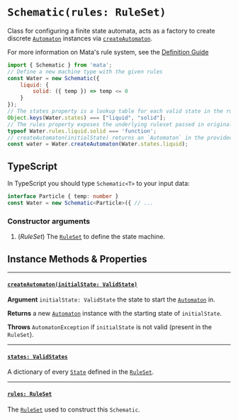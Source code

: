 # `Schematic(rules: RuleSet)`

Class for configuring a finite state automata, acts as a factory to create 
discrete [`Automaton`][Automaton] instances via 
[`createAutomaton`](#createAutomaton).

For more information on Mata's rule system, see the 
[Definition Guide][Definition]

```js
import { Schematic } from 'mata';
// Define a new machine type with the given rules
const Water = new Schematic({
    liquid: {
        solid: ({ temp }) => temp <= 0
    }
});
// The states property is a lookup table for each valid state in the rules
Object.keys(Water.states) === ["liquid", "solid"];
// The rules property exposes the underlying ruleset passed in originally
typeof Water.rules.liquid.solid === 'function';
// createAutomaton(initialState) returns an `Automaton` in the provided state.
const water = Water.createAutomaton(Water.states.liquid);
```

## TypeScript

In TypeScript you should type `Schematic<T>` to your input data:

```typescript
interface Particle { temp: number }
const Water = new Schematic<Particle>({ // ...
```

### Constructor arguments

1. (*RuleSet*) The [`RuleSet`][RuleSet] to define the state machine.

## Instance Methods & Properties

-----------------------------------------------------------------------------
#### <a id='createAutomaton'></a>[`createAutomaton(initialState: ValidState)`](#createAutomaton)

**Argument** `initialState: ValidState` the state to start the [`Automaton`][Automaton] in.

**Returns** a new [`Automaton`][Automaton] instance with the starting state of `initialState`.

**Throws** `AutomatonException` if `initialState` is not valid (present in the `RuleSet`).

-----------------------------------------------------------------------------
#### <a id='states'></a>[`states: ValidStates`](#states)

A dictionary of every [`State`][State] defined in the [`RuleSet`][RuleSet].

-----------------------------------------------------------------------------
#### <a id='rules'></a>[`rules: RuleSet`](#rules)

The [`RuleSet`][RuleSet] used to construct this `Schematic`.

[Automaton]: ./Automaton.md
[RuleSet]: ./Types.md#RuleSet
[State]: ./Types.md#State
[Definition]: ../guide/Definition.md